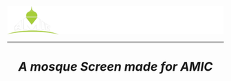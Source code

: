 <p align="center">
  <img src="https://github.com/kmaba/Armadale-Mosque-Screen/blob/main/branding/Logo-Text.png?raw=true" alt="Amic Logo" />
</p>
<hr>
<a href="https://amic.pages.dev/">
</a>
<span align="center"> <h1><b><i>A mosque Screen made for AMIC</i></b></h1> </span>
